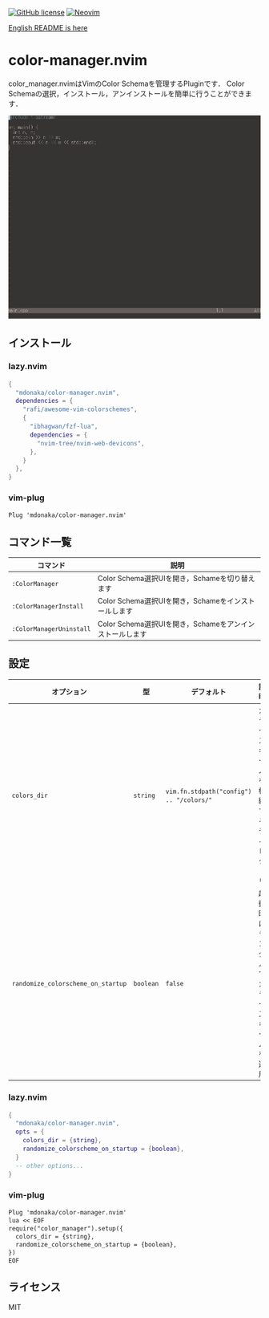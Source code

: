 [![GitHub license](https://img.shields.io/github/license/mdonaka/color-manager.nvim.svg)](https://github.com/mdonaka/color-manager.nvim/blob/main/LICENSE)
[![Neovim](https://img.shields.io/badge/Neovim-support-green.svg)](https://neovim.io/)

[English README is here](./README.md)

# color-manager.nvim
color_manager.nvimはVimのColor Schemaを管理するPluginです．
Color Schemaの選択，インストール，アンインストールを簡単に行うことができます．

![デモGIF](assets/demo.gif)

## インストール

### lazy.nvim

```lua
{
  "mdonaka/color-manager.nvim",
  dependencies = {
    "rafi/awesome-vim-colorschemes",
    {
      "ibhagwan/fzf-lua",
      dependencies = {
        "nvim-tree/nvim-web-devicons",
      },
    }
  },
}
```

### vim-plug

```vim
Plug 'mdonaka/color-manager.nvim'
```


## コマンド一覧

| コマンド                   | 説明                                                      |
|--------------------------|----------------------------------------------------------|
| `:ColorManager`           | Color Schema選択UIを開き，Schameを切り替えます          |
| `:ColorManagerInstall`    | Color Schema選択UIを開き，Schameをインストールします |
| `:ColorManagerUninstall`  | Color Schema選択UIを開き，Schameをアンインストールします |

## 設定
| オプション                        | 型        | デフォルト                                    | 説明                                    |
|----------------------------------|----------|-----------------------------------------------|----------------------------------------|
| `colors_dir`                     | `string` | `vim.fn.stdpath("config") .. "/colors/"`      | カラースキームを格納するディレクトリ          |
| `randomize_colorscheme_on_startup`| `boolean`| `false`                                       | 起動時にランダムでカラースキームを適用       |

### lazy.nvim
```lua
{
  "mdonaka/color-manager.nvim",
  opts = {
    colors_dir = {string},
    randomize_colorscheme_on_startup = {boolean},
  }
  -- other options...
}
```
### vim-plug
```vim
Plug 'mdonaka/color-manager.nvim'
lua << EOF
require("color_manager").setup({
  colors_dir = {string},
  randomize_colorscheme_on_startup = {boolean},
})
EOF
```


## ライセンス

MIT
